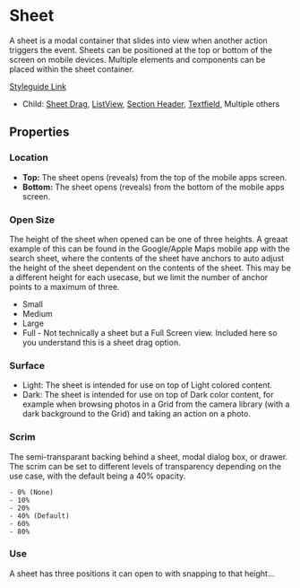 # Sheet

A sheet is a modal container that slides into view when another action triggers the event. Sheets can be positioned at the top or bottom of the screen on mobile devices. Multiple elements and components can be placed within the sheet container.

[Styleguide Link](https://zpl.io/2jyLrnW)

* Child: [Sheet Drag](sheet-drag.md), [ListView](../../ks-modules/list-view.md), [Section Header](../sec-head.md), [Textfield](../form/textfield.md), Multiple others

## Properties

### Location

* **Top:** The sheet opens (reveals) from the top of the mobile apps screen.
* **Bottom:** The sheet opens (reveals) from the bottom of the mobile apps screen.

### Open Size

The height of the sheet when opened can be one of three heights. A greaat example of this can be found in the Google/Apple Maps mobile app with the search sheet, where the contents of the sheet have anchors to auto adjust the height of the sheet dependent on the contents of the sheet. This may be a different height for each usecase, but we limit the number of anchor points to a maximum of three.

* Small
* Medium
* Large
* Full - Not technically a sheet but a Full Screen view. Included here so you understand this is a sheet drag option.

### Surface

* Light: The sheet is intended for use on top of Light colored content.
* Dark: The sheet is intended for use on top of Dark color content, for example when browsing photos in a Grid from the camera library (with a dark background to the Grid) and taking an action on a photo.

### Scrim

The semi-transparant backing behind a sheet, modal dialog box, or drawer. The scrim can be set to different levels of transparency depending on the use case, with the default being a 40% opacity.

```
- 0% (None)
- 10%
- 20%
- 40% (Default)
- 60%
- 80%
```

### Use

A sheet has three positions it can open to with snapping to that height...

